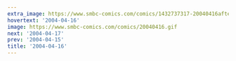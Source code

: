 ```yaml
---
extra_image: https://www.smbc-comics.com/comics/1432737317-20040416after.png
hovertext: '2004-04-16'
image: https://www.smbc-comics.com/comics/20040416.gif
next: '2004-04-17'
prev: '2004-04-15'
title: '2004-04-16'
---
```

